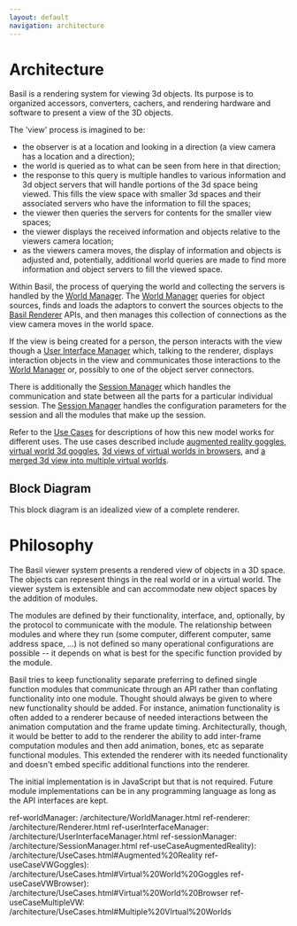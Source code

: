 ```yaml
---
layout: default
navigation: architecture
---
```


# Architecture

Basil is a rendering system for viewing 3d objects.
Its purpose is to organized accessors, converters, cachers, and rendering
hardware and software to present a view of the 3D objects.

The 'view' process is imagined to be:
* the observer is at a location and looking in a direction
  (a view camera has a location and a direction);
* the world is queried as to what can be seen from here in that direction;
* the response to this query is multiple handles to various information and
  3d object servers that will handle portions of the 3d space being viewed.
  This fills the view space with smaller 3d spaces and their associated
  servers who have the information to fill the spaces;
* the viewer then queries the servers for contents for the smaller view spaces;
* the viewer displays the received information and objects relative to
  the viewers camera location;
* as the viewers camera moves, the display of information and objects is
  adjusted and, potentially, additional world queries are made to find more
  information and object servers to fill the viewed space.

Within Basil, the process of querying the world and collecting the servers
is handled by the [World Manager](ref-worldManager).
The [World Manager](ref-worldManager) queries for object sources,
finds and loads the adaptors to convert the sources objects to the
[Basil Renderer](ref-renderer) APIs, and then manages this collection
of connections as the view camera moves in the world space.

If the view is being created for a person, the person interacts with
the view though a [User Interface Manager](ref-userInterfaceManager)
which, talking to the renderer, displays interaction objects in the view
and communicates those interactions to the [World Manager](ref-worldManager)
or, possibly to one of the object server connectors.

There is additionally the [Session Manager](ref-sessionManager) which handles
the communication and state between all the parts for a particular individual
session. The [Session Manager](ref-sessionManager) handles the configuration
parameters for the session and all the modules that make up the session.

Refer to the [Use Cases](ref-useCases) for descriptions of how this new model
works for different uses.
The use cases described include
[augmented reality goggles](ref-useCaseAugmentedReality),
[virtual world 3d goggles](ref-useCaseVWGoggles),
[3d views of virtual worlds in browsers](ref-useCaseVWBrowser),
and 
[a merged 3d view into multiple virtual worlds](ref-useCaseMultipleVW).

## Block Diagram

This block  diagram is an idealized view of a complete renderer.

# Philosophy

The Basil viewer system presents a rendered view of objects in a 3D space.
The objects can represent things in the real world or in a virtual world.
The viewer system is extensible and can accommodate new object spaces by the
addition of modules.

The modules are defined by their functionality, interface, and, optionally, by
the protocol to communicate with the module. The relationship between modules
and where they run (some computer, different computer, same address space, ...)
is not defined so many operational configurations are possible -- it depends on
what is best for the specific function provided by the module.

Basil tries to keep functionality separate preferring to defined single function
modules that communicate through an API rather than conflating functionality into
one module. Thought should always be given to where new functionality should be
added. For instance, animation functionality is often added to a renderer because
of needed interactions between the animation computation and the frame update
timing. Architecturally, though, it would be better to add to the renderer
the ability to add inter-frame computation modules and then add animation, bones,
etc as separate functional modules. This extended the renderer with its needed
functionality and doesn't embed specific additional functions into the renderer.

The initial implementation is in JavaScript but that is not required.
Future module implementations can be in any programming language as long as
the API interfaces are kept.

ref-worldManager: /architecture/WorldManager.html
ref-renderer: /architecture/Renderer.html
ref-userInterfaceManager: /architecture/UserInterfaceManager.html
ref-sessionManager: /architecture/SessionManager.html
ref-useCaseAugmentedReality): /architecture/UseCases.html#Augmented%20Reality
ref-useCaseVWGoggles): /architecture/UseCases.html#Virtual%20World%20Goggles
ref-useCaseVWBrowser): /architecture/UseCases.html#Virtual%20World%20Browser
ref-useCaseMultipleVW:  /architecture/UseCases.html#Multiple%20VIrtual%20Worlds

<!-- vim: ts=2 sw=2 ai et spell
-->
